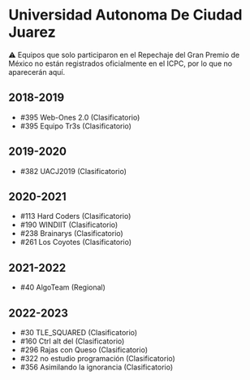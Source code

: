 # Universidad Autonoma De Ciudad Juarez

:warning: Equipos que solo participaron en el Repechaje del Gran Premio de México no están registrados oficialmente en el ICPC, por lo que no aparecerán aquí.

## 2018-2019

- #395 Web-Ones 2.0 (Clasificatorio)
- #395 Equipo Tr3s (Clasificatorio)

## 2019-2020

- #382 UACJ2019 (Clasificatorio)

## 2020-2021

- #113 Hard Coders (Clasificatorio)
- #190 WINDIIT (Clasificatorio)
- #238 Brainarys (Clasificatorio)
- #261 Los Coyotes (Clasificatorio)

## 2021-2022

- #40 AlgoTeam (Regional)

## 2022-2023

- #30 TLE_SQUARED (Clasificatorio)
- #160 Ctrl alt del (Clasificatorio)
- #296 Rajas con Queso (Clasificatorio)
- #322 no estudio programación (Clasificatorio)
- #356 Asimilando la ignorancia (Clasificatorio)


